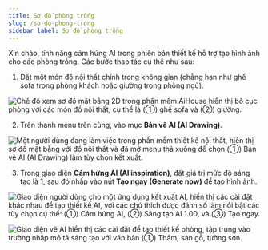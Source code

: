 ```yaml
---
title: Sơ đồ phòng trống
slug: /so-do-phong-trong
sidebar_label: Sơ đồ phòng trống
---
```


Xin chào, tính năng cảm hứng AI trong phiên bản thiết kế hỗ trợ tạo hình ảnh cho các phòng trống. Các bước thao tác cụ thể như sau:

1. Đặt một món đồ nội thất chính trong không gian (chẳng hạn như ghế sofa trong phòng khách hoặc giường trong phòng ngủ).

![Chế độ xem sơ đồ mặt bằng 2D trong phần mềm AiHouse hiển thị bố cục phòng với các món đồ nội thất, cụ thể là (①) ghế sofa và (②) giường.](https://storage.googleapis.com/jegavn_kb/images/f8bae6d9-c048-4640-940e-7854e70308c7.png)

2. Trên thanh menu trên cùng, vào mục **Bản vẽ AI (AI Drawing)**.

![Một người dùng đang làm việc trong phần mềm thiết kế nội thất, hiển thị sơ đồ mặt bằng với đồ nội thất và đã mở menu thả xuống để chọn (①) Bản vẽ AI (AI Drawing) làm tùy chọn kết xuất.](https://storage.googleapis.com/jegavn_kb/images/60c894bb-5698-4cc8-8899-84be83a03980.png)

3. Trong giao diện **Cảm hứng AI (AI inspiration)**, đặt giá trị mức độ sáng tạo là 1, sau đó nhấp vào nút **Tạo ngay (Generate now)** để tạo hình ảnh.

![Giao diện người dùng cho một ứng dụng kết xuất AI, hiển thị các cài đặt khác nhau để tạo thiết kế AI, với các chú thích được đánh số làm nổi bật các tùy chọn cụ thể: (①) Cảm hứng AI, (②) Sáng tạo AI 1.00, và (③) Tạo ngay.](https://storage.googleapis.com/jegavn_kb/images/72ef43f2-a1c6-4bcd-8cfe-a36883a3b142.png)

![Giao diện vẽ AI hiển thị các cài đặt để tạo thiết kế phòng, tập trung vào trường nhập mô tả sáng tạo với văn bản (①) Thảm, sàn gỗ, tường sơn.](https://storage.googleapis.com/jegavn_kb/images/bb9536ec-a62d-4cc0-95d6-88a8a58640a0.png)